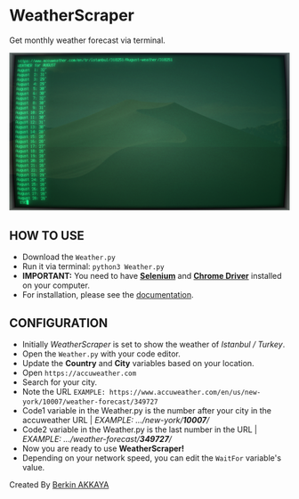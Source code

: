 # WeatherScraper
Get monthly weather forecast via terminal.

![Screenshot](https://raw.githubusercontent.com/BerkinAKKAYA/WeatherScraper/master/Screenshot.png)

## HOW TO USE
* Download the `Weather.py`
* Run it via terminal: `python3 Weather.py`
* **IMPORTANT:** You need to have [**Selenium**](https://pypi.org/project/selenium/) and [**Chrome Driver**](https://sites.google.com/a/chromium.org/chromedriver/downloads) installed on your computer.
* For installation, please see the [documentation](https://selenium-python.readthedocs.io/installation.html).

## CONFIGURATION
* Initially *WeatherScraper* is set to show the weather of *Istanbul / Turkey*.
* Open the `Weather.py` with your code editor.
* Update the **Country** and **City** variables based on your location.
* Open `https://accuweather.com`
* Search for your city.
* Note the URL `EXAMPLE: https://www.accuweather.com/en/us/new-york/10007/weather-forecast/349727`
* Code1 variable in the Weather.py is the number after your city in the accuweather URL | *EXAMPLE: .../new-york/**10007**/*
* Code2 variable in the Weather.py is the last number in the URL | *EXAMPLE: .../weather-forecast/**349727**/*
* Now you are ready to use **WeatherScraper!**
* Depending on your network speed, you can edit the `WaitFor` variable's value.

Created By [Berkin AKKAYA](https://berkinakkaya.github.io)

